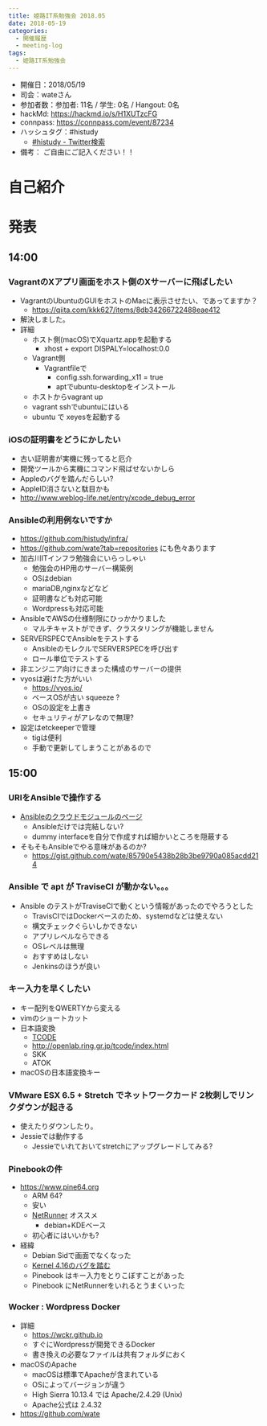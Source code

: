 ```yaml
---
title: 姫路IT系勉強会 2018.05
date: 2018-05-19
categories:
  - 開催履歴
  - meeting-log
tags:
  - 姫路IT系勉強会
---
```


* 開催日：2018/05/19
* 司会：wateさん
* 参加者数：参加者:  11名 / 学生:  0名 / Hangout:  0名
* hackMd: https://hackmd.io/s/H1XUTzcFG
* connpass: https://connpass.com/event/87234
* ハッシュタグ：#histudy
  * [#histudy - Twitter検索](https://twitter.com/search?q=%23histudy&src=typd)
* 備考： ご自由にご記入ください！！

# 自己紹介

# 発表

## 14:00

### VagrantのXアプリ画面をホスト側のXサーバーに飛ばしたい

* VagrantのUbuntuのGUIをホストのMacに表示させたい、であってますか？
  * https://qiita.com/kkk627/items/8db34266722488eae412
* 解決しました。
* 詳細
  * ホスト側(macOS)でXquartz.appを起動する
    * xhost + export DISPALY=localhost:0.0
  * Vagrant側
    * Vagrantfileで
      * config.ssh.forwarding_x11 = true
      * aptでubuntu-desktopをインストール
  * ホストからvagrant up
  * vagrant sshでubuntuにはいる
  * ubuntu で xeyesを起動する

### iOSの証明書をどうにかしたい

* 古い証明書が実機に残ってると厄介
* 開発ツールから実機にコマンド飛ばせないかしら
* Appleのバグを踏んだらしい?
* AppleID消さないと駄目かも
* http://www.weblog-life.net/entry/xcode_debug_error

### Ansibleの利用例ないですか

* https://github.com/histudy/infra/
* https://github.com/wate?tab=repositories にも色々あります
* 加古川ITインフラ勉強会にいらっしゃい
  * 勉強会のHP用のサーバー構築例
  * OSはdebian
  * mariaDB,nginxなどなど
  * 証明書なども対応可能
  * Wordpressも対応可能
* AnsibleでAWSの仕様制限にひっかかりました
  * マルチキャストができず、クラスタリングが機能しません
* SERVERSPECでAnsibleをテストする
  * AnsibleのモレクルでSERVERSPECを呼び出す
  * ロール単位でテストする
* 非エンジニア向けにきまった構成のサーバーの提供
* vyosは避けた方がいい
  * <https://vyos.io/>
  * ベースOSが古い squeeze ?
  * OSの設定を上書き
  * セキュリティがアレなので無理?
* 設定はetckeeperで管理
  * tigは便利
  * 手動で更新してしまうことがあるので

## 15:00

### URIをAnsibleで操作する

* [Ansibleのクラウドモジュールのページ](http://docs.ansible.com/ansible/latest/modules/list_of_cloud_modules.html)
  * Ansibleだけでは完結しない?
  * dummy interfaceを自分で作成すれば細かいところを隠蔽する
* そもそもAnsibleでやる意味があるのか?
  * https://gist.github.com/wate/85790e5438b28b3be9790a085acdd214

### Ansible で apt が TraviseCI が動かない。。。

* Ansible のテストがTraviseCIで動くという情報があったのでやろうとした
  * TravisCIではDockerベースのため、systemdなどは使えない
  * 構文チェックぐらいしかできない
  * アプリレベルならできる
  * OSレベルは無理
  * おすすめはしない
  * Jenkinsのほうが良い

### キー入力を早くしたい

* キー配列をQWERTYから変える
* vimのショートカット
* 日本語変換
  * [TCODE](http://openlab.ring.gr.jp/tcode/index.html)
  * http://openlab.ring.gr.jp/tcode/index.html
  * SKK
  * ATOK
* macOSの日本語変換キー

### VMware ESX 6.5 + Stretch でネットワークカード 2枚刺しでリンクダウンが起きる

* 使えたりダウンしたり。
* Jessieでは動作する
  * Jessieでいれておいてstretchにアップグレードしてみる?

### Pinebookの件

* https://www.pine64.org
  * ARM 64?
  * 安い
  * [NetRunner](https://www.netrunner.com/) オススメ
    * debian+KDEベース
  * 初心者にはいいかも?
* 経緯
  * Debian Sidで画面でなくなった
  * [Kernel 4.16のバグを踏む](https://bugs.debian.org/cgi-bin/bugreport.cgi?bug=897572)
  * Pinebook はキー入力をとりこぼすことがあった
  * Pinebook にNetRunnerをいれるとうまくいった

### Wocker : Wordpress Docker

* 詳細
  * https://wckr.github.io
  * すぐにWordpressが開発できるDocker
  * 書き換えの必要なファイルは共有フォルダにおく
* macOSのApache
  * macOSは標準でApacheが含まれている
  * OSによってバージョンが違う
  * High Sierra 10.13.4 では Apache/2.4.29 (Unix)
  * Apache公式は 2.4.32
* https://github.com/wate
